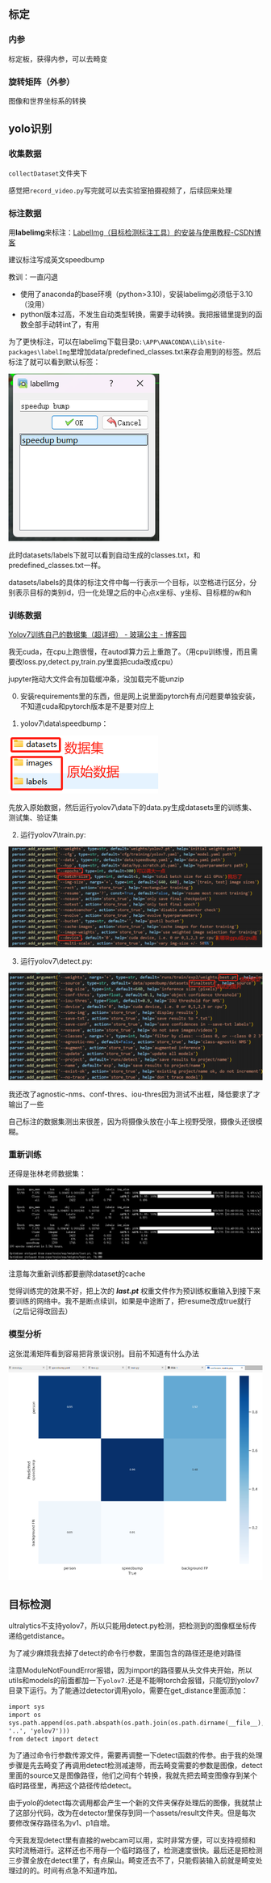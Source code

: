## 标定

### 内参

标定板，获得内参，可以去畸变

### 旋转矩阵（外参）

图像和世界坐标系的转换

## yolo识别

### 收集数据

`collectDataset`文件夹下

感觉把`record_video.py`写完就可以去实验室拍摄视频了，后续回来处理

### 标注数据

用**labelimg**来标注：[LabelImg（目标检测标注工具）的安装与使用教程-CSDN博客](https://blog.csdn.net/knighthood2001/article/details/125883343)

建议标注写成英文speedbump

教训：一直闪退

- 使用了anaconda的base环境（python>3.10)，安装labelimg必须低于3.10（没用）
- python版本过高，不发生自动类型转换，需要手动转换。我把报错里提到的函数全部手动转int了，有用

为了更快标注，可以在labelimg下载目录`D:\APP\ANACONDA\Lib\site-packages\labelImg`里增加data/predefined_classes.txt来存会用到的标签。然后标注了就可以看到默认标签：

![image-20241210230628354](assets-record\image-20241210230628354.png)

此时datasets/labels下就可以看到自动生成的classes.txt，和predefined_classes.txt一样。

datasets/labels的具体的标注文件中每一行表示一个目标，以空格进行区分，分别表示目标的类别id，归一化处理之后的中心点x坐标、y坐标、目标框的w和h

### 训练数据

[Yolov7训练自己的数据集（超详细） - 玻璃公主 - 博客园](https://www.cnblogs.com/boligongzhu/p/16718242.html)

我无cuda，在cpu上跑很慢，在autodl算力云上重跑了。（用cpu训练慢，而且需要改loss.py,detect.py,train.py里面把cuda改成cpu）

jupyter拖动大文件会有加载缓冲条，没加载完不能unzip

0. 安装requirements里的东西，但是网上说里面pytorch有点问题要单独安装，不知道cuda和pytorch版本是不是要对应上

1. yolov7\data\speedbump：

![image-20241215224015052](https://github.com/359jxf/Speed-Bump-Detection-and-Distance-Measurement-/blob/main/assets-record/image-20241215224015052.png)

先放入原始数据，然后运行yolov7\data下的data.py生成datasets里的训练集、测试集、验证集

2. 运行yolov7\train.py:

![image-20250114173744304](assets-record\image-20250114173744304.png)

3. 运行yolov7\detect.py:

![image-20250114173820595](assets-record\image-20250114173820595.png)

我还改了agnostic-nms、conf-thres、iou-thres因为测试不出框，降低要求了才输出了一些

自己标注的数据集测出来很差，因为将摄像头放在小车上视野受限，摄像头还很模糊。

### 重新训练

还得是张林老师数据集：

![image-20241221163707154](assets-record\image-20241221163707154.png)

注意每次重新训练都要删除dataset的cache

觉得训练完的效果不好，把上次的 ***last.pt*** 权重文件作为预训练权重输入到接下来要训练的网络中。我不是断点续训，如果是中途断了，把resume改成true就行（之后记得改回去）

### 模型分析

这张混淆矩阵看到容易把背景误识别。目前不知道有什么办法

![image-20241224140559998](assets-record\image-20241224140559998.png)

## 目标检测

ultralytics不支持yolov7，所以只能用detect.py检测，把检测到的图像框坐标传递给getdistance。

为了减少麻烦我去掉了detect的命令行参数，里面包含的路径还是绝对路径

注意ModuleNotFoundError报错，因为import的路径要从头文件夹开始，所以utils和models的前面都加一下`yolov7.`还是不能啊torch会报错，只能切到yolov7目录下运行。为了能通过detector调用yolo，需要在get_distance里面添加：

```
import sys
import os
sys.path.append(os.path.abspath(os.path.join(os.path.dirname(__file__), '..', 'yolov7')))
from detect import detect
```

为了通过命令行参数传源文件，需要再调整一下detect函数的传参。由于我的处理步骤是先去畸变了再调用detect检测减速带，而去畸变需要的参数是图像，detect里面的source又是图像路径，他们之间有个转换，我就先把去畸变图像存到某个临时路径里，再把这个路径传给detect。

由于yolo的detect每次调用都会产生一个新的文件夹保存处理后的图像，我就禁止了这部分代码，改为在detector里保存到同一个assets/result文件夹。但是每次要修改保存路径名为v1、p1自增。

今天我发现detect里有直接的webcam可以用，实时非常方便，可以支持视频和实时流畅进行。这样还也不用存一个临时路径了，检测速度很快。最后还是把检测三步骤全放在detect里了，有点屎山。畸变还去不了，只能假装输入前就是畸变处理过的的。时间有点急不知道咋加。